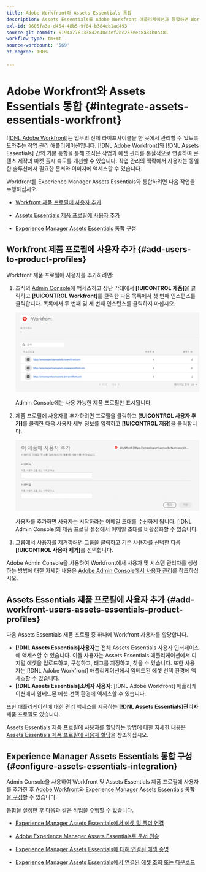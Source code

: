 ```yaml
---
title: Adobe Workfront와 Assets Essentials 통합
description: Assets Essentials를 Adobe Workfront 애플리케이션과 통합하면 Workfront 애플리케이션 내에서 Assets Essentials 저장소에 액세스할 수 있습니다.
exl-id: 9605fa3a-d454-48b5-9f84-b384eb1ad493
source-git-commit: 6194a778133842d40c4ef2bc257eec8a34b0a481
workflow-type: tm+mt
source-wordcount: '569'
ht-degree: 100%

---
```


# Adobe Workfront와 Assets Essentials 통합 {#integrate-assets-essentials-workfront}

[[!DNL Adobe Workfront]](https://www.workfront.com/)는 업무의 전체 라이프사이클을 한 곳에서 관리할 수 있도록 도와주는 작업 관리 애플리케이션입니다. [!DNL Adobe Workfront]와 [!DNL Assets Essentials] 간의 기본 통합을 통해 조직은 작업과 에셋 관리를 본질적으로 연결하여 콘텐츠 제작과 마켓 출시 속도를 개선할 수 있습니다. 작업 관리의 맥락에서 사용자는 동일한 솔루션에서 필요한 문서와 이미지에 액세스할 수 있습니다.

Workfront를 Experience Manager Assets Essentials와 통합하려면 다음 작업을 수행하십시오.

* [Workfront 제품 프로필에 사용자 추가](#add-users-to-product-profiles)

* [Assets Essentials 제품 프로필에 사용자 추가](#add-workfront-users-assets-essentials-product-profiles)

* [Experience Manager Assets Essentials 통합 구성](#configure-assets-essentials-integration)

## Workfront 제품 프로필에 사용자 추가 {#add-users-to-product-profiles}

Workfront 제품 프로필에 사용자를 추가하려면:

1. 조직의 [Admin Console](https://adminconsole.adobe.com)에 액세스하고 상단 막대에서 **[!UICONTROL 제품]**&#x200B;을 클릭하고 **[!UICONTROL Workfront]**&#x200B;를 클릭한 다음 목록에서 첫 번째 인스턴스를 클릭합니다. 목록에서 두 번째 및 세 번째 인스턴스를 클릭하지 마십시오.

   ![Admin Console 관리자 프로필](assets/workfront-instances.png)

   Admin Console에는 사용 가능한 제품 프로필만 표시됩니다.

1. 제품 프로필에 사용자를 추가하려면 프로필을 클릭하고 **[!UICONTROL 사용자 추가]**&#x200B;를 클릭한 다음 사용자 세부 정보를 입력하고 **[!UICONTROL 저장]**&#x200B;을 클릭합니다.

   ![사용자 관리자 프로필 추가](assets/add-users-workfront.png)

   사용자를 추가하면 사용자는 시작하라는 이메일 초대를 수신하게 됩니다. [!DNL Admin Console]의 제품 프로필 설정에서 이메일 초대를 비활성화할 수 있습니다.

1. 그룹에서 사용자를 제거하려면 그룹을 클릭하고 기존 사용자를 선택한 다음 **[!UICONTROL 사용자 제거]**&#x200B;를 선택합니다.

Adobe Admin Console을 사용하여 Workfront에서 사용자 및 시스템 관리자를 생성하는 방법에 대한 자세한 내용은 [Adobe Admin Console에서 사용자 관리](https://one.workfront.com/s/document-item?bundleId=the-new-workfront-experience&amp;topicId=Content%2FAdministration_and_Setup%2FAdd_users%2FCreate_and_manage_users%2Fadmin-console.htm&amp;_LANG=enus)를 참조하십시오.

## Assets Essentials 제품 프로필에 사용자 추가 {#add-workfront-users-assets-essentials-product-profiles}

다음 Assets Essentials 제품 프로필 중 하나에 Workfront 사용자를 할당합니다.

* **[!DNL Assets Essentials]사용자**&#x200B;는 전체 Assets Essentials 사용자 인터페이스에 액세스할 수 있습니다. 이들 사용자는 Assets Essentials 애플리케이션에서 디지털 에셋을 업로드하고, 구성하고, 태그를 지정하고, 찾을 수 있습니다. 또한 사용자는 [!DNL Adobe Workfront] 애플리케이션에서 임베드된 에셋 선택 환경에 액세스할 수 있습니다.
* **[!DNL Assets Essentials]소비자 사용자**: [!DNL Adobe Workfront] 애플리케이션에서 임베드된 에셋 선택 환경에 액세스할 수 있습니다.

또한 애플리케이션에 대한 관리 액세스를 제공하는 **[!DNL Assets Essentials]관리자** 제품 프로필도 있습니다.

Assets Essentials 제품 프로필에 사용자를 할당하는 방법에 대한 자세한 내용은 [Assets Essentials 제품 프로필에 사용자 할당](deploy-administer.md#add-users-to-product-profiles)을 참조하십시오.

## Experience Manager Assets Essentials 통합 구성 {#configure-assets-essentials-integration}

Admin Console을 사용하여 Workfront 및 Assets Essentials 제품 프로필에 사용자를 추가한 후 [Adobe Workfront와 Experience Manager Assets Essentials 통합을 구성](https://one.workfront.com/s/document-item?bundleId=the-new-workfront-experience&amp;topicId=Content%2FDocuments%2FAdobe_Workfront_for_Experience_Manager_Assets_Essentials%2F_workfront-for-aem-asset-essentials.htm)할 수 있습니다.

통합을 설정한 후 다음과 같은 작업을 수행할 수 있습니다.

* [Experience Manager Assets Essentials에서 에셋 및 폴더 연결](https://one.workfront.com/s/document-item?bundleId=the-new-workfront-experience&amp;topicId=Content%2FDocuments%2FAdobe_Workfront_for_Experience_Manager_Assets_Essentials%2Flink-to-aem.htm&amp;_LANG=enus)

* [Adobe Experience Manager Assets Essentials로 문서 전송](https://one.workfront.com/s/document-item?bundleId=the-new-workfront-experience&amp;topicId=Content%2FDocuments%2FAdobe_Workfront_for_Experience_Manager_Assets_Essentials%2Fsend-to-aem.htm&amp;_LANG=enus)

* [Experience Manager Assets Essentials에 대해 연결된 에셋 증명](https://one.workfront.com/s/document-item?bundleId=the-new-workfront-experience&amp;topicId=Content%2FDocuments%2FAdobe_Workfront_for_Experience_Manager_Assets_Essentials%2Fproof-linked-asset-aem.htm)

* [Experience Manager Assets Essentials에서 연결된 에셋 조회 또는 다운로드](https://one.workfront.com/s/document-item?bundleId=the-new-workfront-experience&amp;topicId=Content%2FDocuments%2FAdobe_Workfront_for_Experience_Manager_Assets_Essentials%2Fview-download-asset.htm)

